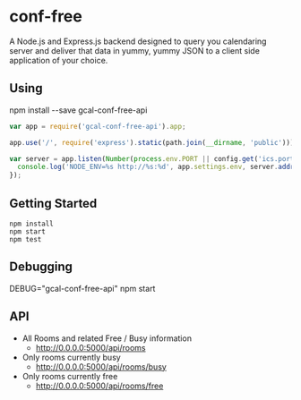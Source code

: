 # conf-free

A Node.js and Express.js backend designed to query you calendaring server and deliver that data in yummy, yummy JSON to a client side application of your choice.

## Using

  npm install --save gcal-conf-free-api

```javascript
var app = require('gcal-conf-free-api').app;

app.use('/', require('express').static(path.join(__dirname, 'public')));

var server = app.listen(Number(process.env.PORT || config.get('ics.port')), function() {
  console.log('NODE_ENV=%s http://%s:%d', app.settings.env, server.address().address, server.address().port);
});
```

## Getting Started

    npm install
    npm start
    npm test

## Debugging

  DEBUG="gcal-conf-free-api" npm start

## API

* All Rooms and related Free / Busy information
  * http://0.0.0.0:5000/api/rooms
* Only rooms currently busy
  * http://0.0.0.0:5000/api/rooms/busy
* Only rooms currently free
  * http://0.0.0.0:5000/api/rooms/free
